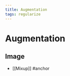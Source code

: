 ```yaml
---
title: Augmentation
tags: regularize
---
```


# Augmentation

## Image
- [[Mixup]]
#anchor




















